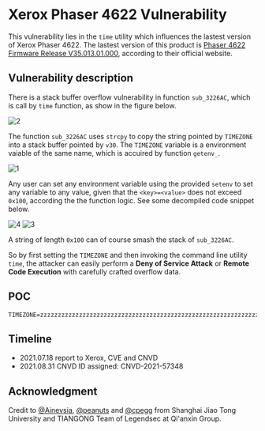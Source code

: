 # Xerox Phaser 4622 Vulnerability

This vulnerability lies in the `time` utility which influences the lastest version of Xerox Phaser 4622. The lastest version of this product is [Phaser 4622 Firmware Release V35.013.01.000](https://www.support.xerox.com/en-us/product/phaser-4622/content/127527), according to their official website.

## Vulnerability description

There is a stack buffer overflow vulnerability in function `sub_3226AC`, which is call by `time` function, as show in the figure below.

![2](2.png)

The function `sub_3226AC` uses `strcpy` to copy the string pointed by `TIMEZONE` into a stack buffer pointed by `v30`. The `TIMEZONE` variable is a environment vaiable of the same name, which is accuired by function `getenv_`.

![1](1.png)

Any user can set any environment variable using the provided `setenv` to set any variable to any value, given that the `<key>=<value>` does not exceed `0x100`, according the the function logic. See some decompiled code snippet below.

![4](4.png)
![3](3.png)

A string of length `0x100` can of course smash the stack of `sub_3226AC`.

So by first setting the `TIMEZONE` and then invoking the command line utility `time`, the attacker can easily perform a **Deny of Service Attack** or **Remote Code Execution** with carefully crafted overflow data.

## POC

```plain
TIMEZONE=zzzzzzzzzzzzzzzzzzzzzzzzzzzzzzzzzzzzzzzzzzzzzzzzzzzzzzzzzzzzzzzzzzzzzzzzzzzzzzzzzzzzzzzzzzzzzzzzzzzzzzzzzzzzzzzzzzzzzzzzzzzzzzzzzzzzzzzzzzzzzzzzzzzzzzzzzzzzzzzzzzzzzzzzzzzzzzzzzzzzzzzzzzzzzzzzzzzzzzzzzzzzzzzzzzzzzzzzzzzzzzzzzzzzzzzzzzzzzzzzzzzzzzz
```

## Timeline

- 2021.07.18 report to Xerox, CVE and CNVD
- 2021.08.31 CNVD ID assigned: CNVD-2021-57348

## Acknowledgment

Credit to [@Ainevsia](https://github.com/Ainevsia), [@peanuts](https://github.com/peanuts62) and [@cpegg](https://github.com/cpeggg) from Shanghai Jiao Tong University and TIANGONG Team of Legendsec at Qi'anxin Group.
